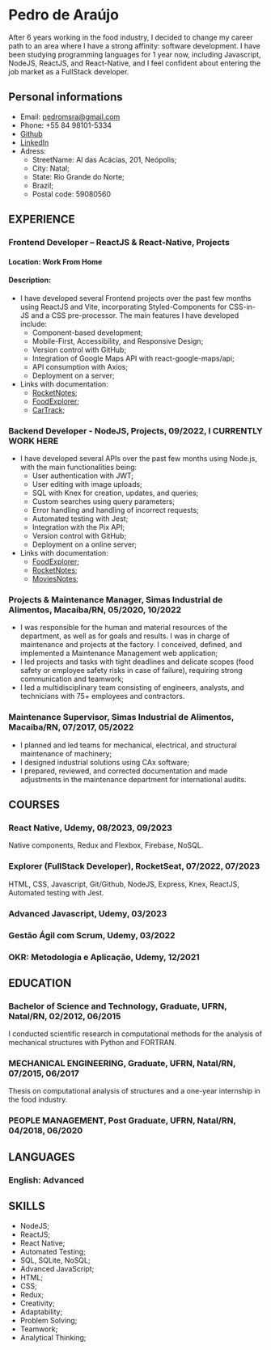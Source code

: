 # Pedro de Araújo

After 6 years working in the food industry, I decided to change my career path to an area where I have a strong affinity: software development.
I have been studying programming languages for 1 year now, including Javascript, NodeJS, ReactJS, and React-Native, and I feel confident about entering the job market as a FullStack developer.

## Personal informations

- Email: pedromsra@gmail.com
- Phone: +55 84 98101-5334
- [Github](https://github.com/pedromsra)
- [LinkedIn](https://www.linkedin.com/in/pedro-maur%C3%ADcio-sab%C3%B3ia-rodrigues-de-ara%C3%BAjo-aa043810a/)
- Adress:
  - StreetName: Al das Acácias, 201, Neópolis;
  - City: Natal;
  - State: Rio Grande do Norte;
  - Brazil;
  - Postal code: 59080560

## EXPERIENCE

### Frontend Developer – ReactJS & React-Native, Projects
#### Location: Work From Home
#### Description:
- I have developed several Frontend projects over the past few months using ReactJS and Vite, incorporating Styled-Components for CSS-in-JS and a CSS pre-processor. The main features I have developed include:
  - Component-based development;
  - Mobile-First, Accessibility, and Responsive Design;
  - Version control with GitHub;
  - Integration of Google Maps API with react-google-maps/api;
  - API consumption with Axios;
  - Deployment on a server;
- Links with documentation:
  - [RocketNotes](https://github.com/pedromsra/rocketnotes_frontend);
  - [FoodExplorer](https://github.com/pedromsra/FoodExplorer_FE);
  - [CarTrack](https://github.com/pedromsra/vehicle_tracking_FrontEnd);
 
### Backend Developer - NodeJS, Projects, 09/2022, I CURRENTLY WORK HERE
- I have developed several APIs over the past few months using Node.js, with the main functionalities being:
  - User authentication with JWT;
  - User editing with image uploads;
  - SQL with Knex for creation, updates, and queries;
  - Custom searches using query parameters;
  - Error handling and handling of incorrect requests;
  - Automated testing with Jest;
  - Integration with the Pix API;
  - Version control with GitHub;
  - Deployment on a online server;
- Links with documentation:
  - [FoodExplorer](https://github.com/pedromsra/FoodExplorer_API);
  - [RocketNotes](https://github.com/pedromsra/rocketnotes_backend);
  - [MoviesNotes](https://github.com/pedromsra/MovieNotesBackEnd);

### Projects & Maintenance Manager, Simas Industrial de Alimentos, Macaíba/RN, 05/2020, 10/2022
- I was responsible for the human and material resources of the department, as well as for goals and results. I was in charge of maintenance and projects at the factory. I conceived, defined, and implemented a Maintenance Management web application;
- I led projects and tasks with tight deadlines and delicate scopes (food safety or employee safety risks in case of failure), requiring strong communication and teamwork;
- I led a multidisciplinary team consisting of engineers, analysts, and technicians with 75+ employees and contractors.

### Maintenance Supervisor, Simas Industrial de Alimentos, Macaíba/RN, 07/2017, 05/2022
- I planned and led teams for mechanical, electrical, and structural maintenance of machinery;
- I designed industrial solutions using CAx software;
- I prepared, reviewed, and corrected documentation and made adjustments in the maintenance department for international audits.
 
## COURSES

### React Native, Udemy, 08/2023, 09/2023
Native components, Redux and Flexbox, Firebase, NoSQL.

### Explorer (FullStack Developer), RocketSeat, 07/2022, 07/2023
HTML, CSS, Javascript, Git/Github, NodeJS, Express, Knex, ReactJS, Automated testing with Jest.

### Advanced Javascript, Udemy, 03/2023

### Gestão Ágil com Scrum, Udemy, 03/2022

### OKR: Metodologia e Aplicação, Udemy, 12/2021


## EDUCATION

### Bachelor of Science and Technology, Graduate, UFRN, Natal/RN, 02/2012, 06/2015
I conducted scientific research in computational methods for the analysis of mechanical structures with Python and FORTRAN.

### MECHANICAL ENGINEERING, Graduate, UFRN, Natal/RN, 07/2015, 06/2017
Thesis on computational analysis of structures and a one-year internship in the food industry.

### PEOPLE MANAGEMENT, Post Graduate, UFRN, Natal/RN, 04/2018, 06/2020

## LANGUAGES

### English: Advanced

## SKILLS

- NodeJS;
- ReactJS;
- React Native;
- Automated Testing;
- SQL, SQLite, NoSQL;
- Advanced JavaScript;
- HTML;
- CSS;
- Redux;
- Creativity;
- Adaptability;
- Problem Solving;
- Teamwork;
- Analytical Thinking;
